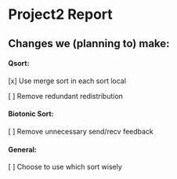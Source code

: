 # Project2 Report

## Changes we (planning to) make:
#### Qsort:

[x] Use merge sort in each sort local

[ ] Remove redundant redistribution

#### Biotonic Sort:

[ ] Remove unnecessary send/recv feedback

#### General:
[ ] Choose to use which sort wisely
